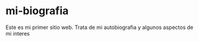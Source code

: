 # mi-biografia
Este es mi primer sitio web. Trata de mi autobiografia y algunos aspectos de mi interes
